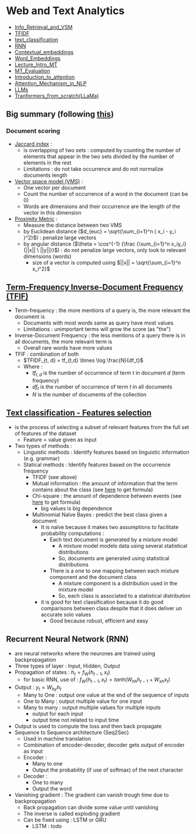 # Web and Text Analytics

- [Info_Retrieval_and_VSM](Slide_notes/Info_Retrieval_and_VSM.md)
- [TFIDF](Slide_notes/TFIDF.md)
- [text_classification](Slide_notes/text_classification.md)
- [RNN](Slide_notes/RNN.md)
- [Contextual_embeddings](Slide_notes/Contextual_embeddings.md)
- [Word_Embeddings](Slide_notes/Word_Embeddings.md)
- [Lecture_Intro_MT](Slide_notes/Lecture_Intro_MT.md)
- [MT_Evaluation](Slide_notes/MT_Evaluation.md)
- [Introduction_to_attention](Slide_notes/Introduction_to_attention.md)
- [Attention_Mechanism_in_NLP](Slide_notes/Attention_Mechanism_in_NLP.md)
- [LLMs](Slide_notes/LLMs.md)
- [Tranformers_from_scratch(LLaMa)](Slide_notes/Tranformers_from_scratch(LLaMa).md)

## Big summary (following [this](exam_content_notes.md))

### Document scoring

- [Jaccard index](Slide_notes/Info_Retrieval_and_VSM.md) : 
	- is overlapping of two sets : computed by counting the number of elements that appear in the two sets divided by the number of elements in the rest
	- Limitations : do not take occurrence and do not normalize documents length
- [Vector space model (VMS)](Slide_notes/Info_Retrieval_and_VSM.md) :
	- One vector per document
	- Count the number of occurrence of a word in the document (can be $0$)
	- Words are dimensions and their occurrence are the length of the vector in this dimension
- [Proximity Metric](Slide_notes/Info_Retrieval_and_VSM.md) : 
	- Measure the distance between two VMS
	- by Euclidean distance ($d_{euc} = \sqrt{\sum_{i=1}^n ( x_i - y_i )^2}$) : penalize large vectors
	- by angular distance ($\theta = \cos^{-1} {\frac {\sum_{i=1}^n x_iy_i}{||x|| \ ||y||}}$) : do not penalize large vectors, only look to relevant dimensions (words)
		- size of a vector is computed using $||x|| = \sqrt{\sum_{i=1}^n x_i^2}$

## [Term-Frequency Inverse-Document Frequency (TFIF)](Slide_notes/TFIDF.md)

- Term-frequency : the more mentions of a query is, the more relevant the document is
	- Documents with most words same as query have most values
	- Limitations : unimportant terms will grow the score (as "the")
- Inverse-Document Frequency : the less mentions of a query there is in all documents, the more relevant term is
	- Overall rare words have more values
- TFIF : combination of both
	- $TFIDF_{t, d} = tf_{t,d} \times \log \frac{N}{df_t}$
	- Where :
		- $tf_{t,d}$ is the number of occurrence of term $t$ in document $d$ (term frequency)
		- $df_t$ is the number of occurrence of term $t$ in all documents
		- $N$ is the number of documents of the collection

## [Text classification - Features selection](Slide_notes/text_classification.md)

- is the process of selecting a subset of relevant features from the full set of features of the dataset
	- Feature = value given as input
- Two types of methods :
	- Linguistic methods : Identify features based on linguistic information (e.g. grammar)
	- Statical methods : Identify features based on the occurrence frequency
		- TFIDF (see above)
		- Mutual information : the amount of information that the term contains about the class (see [here](Slide_notes/text_classification.md) to get formula)
		- Chi-square : the amount of dependence between events (see [here](Slide_notes/text_classification.md) to get formula)
			- big values is big dependence
		- Multinomial Naïve Bayes : predict the best class given a document
			- It is naïve because it makes two assumptions to facilitate probability computations :
				- Each text document is generated by a mixture model
					- A mixture model models data using several statistical distributions
					- So, documents are generated using statistical distributions
				- There is a one to one mapping between each mixture component and the document class
					- A mixture component is a distribution used in the mixture model
					- So, each class is associated to a statistical distribution
			- it is good for text classification because it do good comparisons between class despite that it does deliver un accurate solo values
				- Good because robust, efficient and easy

## Recurrent Neural Network (RNN)

- are neural networks where the neurones are trained using backpropagation
- Three types of layer : Input, Hidden, Output
- Propagation of states : $h_t = f_W(h_{t-1}, x_t)$
	- for basic RNN, use of : $f_W(h_{t-1}, x_t) = tanh(W_{hh}h_{t-1} + W_{xh}x_t)$
- Output : $y_t = W_{hy}h_t$
	- Many to One : output one value at the end of the sequence of inputs
	- One to Many : output multiple value for one input
	- Many to many : output multiple values for multiple inputs
		- output for each input
		- output time not related to input time
- Output is used to compute the loss and then back propagate
- Sequence to Sequence architecture (Seq2Sec)
	- Used in machine translation
	- Combination of encoder-decoder, decoder gets output of encoder as input
	- Encoder : 
		- Many to one
		- Output the probability (if use of softmax) of the next character
	- Decoder :
		- One to many
		- Output the word
- Vanishing gradient : The gradient can vanish trough time due to backpropagation
	- Back propagation can divide some value until vanishing
	- The inverse is called exploding gradient
	- Can be fixed using : LSTM or GRU
		- LSTM : todo